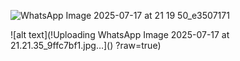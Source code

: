 ![WhatsApp Image 2025-07-17 at 21 19 50_e3507171](https://github.com/user-attachments/assets/79035fce-289d-4000-a25a-82d6ec99e7c2)


![alt text](!Uploading WhatsApp Image 2025-07-17 at 21.21.35_9ffc7bf1.jpg…]()
?raw=true)










